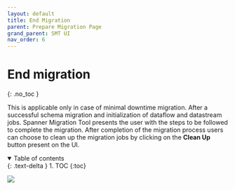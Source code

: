 ```yaml
---
layout: default
title: End Migration
parent: Prepare Migration Page
grand_parent: SMT UI
nav_order: 6
---
```


# End migration
{: .no_toc }

This is applicable only in case of minimal downtime migration. After a successful schema migration and initialization of dataflow and datastream jobs. Spanner Migration Tool presents the user with the steps to be followed to complete the migration. After completion of the migration process users can choose to clean up the migration jobs by clicking on the **Clean Up** button present on the UI.

<details open markdown="block">
  <summary>
    Table of contents
  </summary>
  {: .text-delta }
1. TOC
{:toc}
</details>

![](https://services.google.com/fh/files/helpcenter/asset-tam9ody86fr.png)